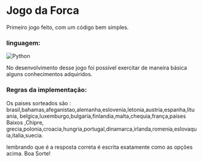 # Jogo da Forca

Primeiro jogo feito, com um código bem simples.

### linguagem:
![Python](https://img.shields.io/badge/python-3670A0?style=for-the-badge&logo=python&logoColor=ffdd54)

No desenvolvimento desse jogo foi possível exercitar de maneira básica alguns conhecimentos adquiridos.

### Regras da implementação:

Os paises sorteados são :
brasil,bahamas,afeganistao,alemanha,eslovenia,letonia,austria,espanha,lituania,
belgica,luxemburgo,bulgaria,finlandia,malta,chequia,frança,paises Baixos ,Chipre,
grecia,polonia,croacia,hungria,portugal,dinamarca,irlanda,romenia,eslovaquia,italia,suecia.

lembrando que é a resposta correta é escrita exatamente como as opções acima.
Boa Sorte!
